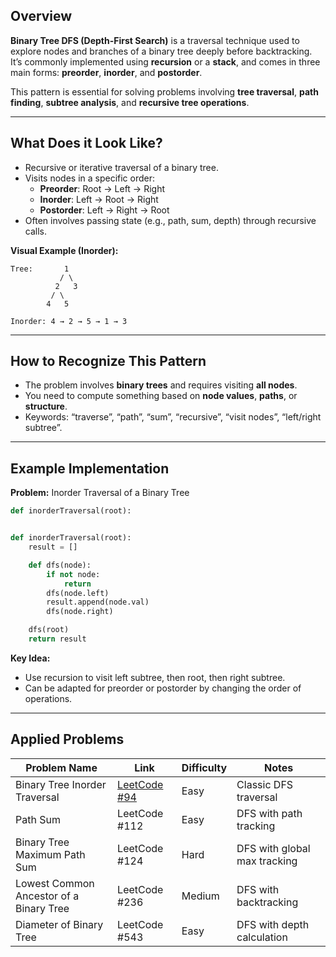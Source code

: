 ## **Overview**

**Binary Tree DFS (Depth-First Search)** is a traversal technique used to explore nodes and branches of a binary tree deeply before backtracking. It’s commonly implemented using **recursion** or a **stack**, and comes in three main forms: **preorder**, **inorder**, and **postorder**.

This pattern is essential for solving problems involving **tree traversal**, **path finding**, **subtree analysis**, and **recursive tree operations**.

---

## **What Does it Look Like?**

- Recursive or iterative traversal of a binary tree.
- Visits nodes in a specific order:
    - **Preorder**: Root → Left → Right
    - **Inorder**: Left → Root → Right
    - **Postorder**: Left → Right → Root
- Often involves passing state (e.g., path, sum, depth) through recursive calls.

**Visual Example (Inorder):**

```
Tree:       1
           / \
          2   3
         / \
        4   5

Inorder: 4 → 2 → 5 → 1 → 3
```

---

## **How to Recognize This Pattern**

- The problem involves **binary trees** and requires visiting **all nodes**.
- You need to compute something based on **node values**, **paths**, or **structure**.
- Keywords: “traverse”, “path”, “sum”, “recursive”, “visit nodes”, “left/right subtree”.

---

## **Example Implementation**

**Problem:** Inorder Traversal of a Binary Tree
```Python
def inorderTraversal(root):  


def inorderTraversal(root):
    result = []

    def dfs(node):
        if not node:
            return
        dfs(node.left)
        result.append(node.val)
        dfs(node.right)

    dfs(root)
    return result
```

**Key Idea:**

- Use recursion to visit left subtree, then root, then right subtree.
- Can be adapted for preorder or postorder by changing the order of operations.

---

## **Applied Problems**

| Problem Name                            | Link                                                                         | Difficulty | Notes                        |
| --------------------------------------- | ---------------------------------------------------------------------------- | ---------- | ---------------------------- |
| Binary Tree Inorder Traversal           | [LeetCode #94](https://leetcode.com/problems/binary-tree-inorder-traversal/) | Easy       | Classic DFS traversal        |
| Path Sum                                | LeetCode #112                                                                | Easy       | DFS with path tracking       |
| Binary Tree Maximum Path Sum            | LeetCode #124                                                                | Hard       | DFS with global max tracking |
| Lowest Common Ancestor of a Binary Tree | LeetCode #236                                                                | Medium     | DFS with backtracking        |
| Diameter of Binary Tree                 | LeetCode #543                                                                | Easy       | DFS with depth calculation   |